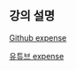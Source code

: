 ## 강의 설명 
[Github expense](https://github.com/msbaek/expense/)

[유튜브 expense](https://www.youtube.com/watch?v=3MTf43_RcVM&list=PLuLb6MC4SOvXCRePHrb4e-EYadjZ9KHyH&index=21)

